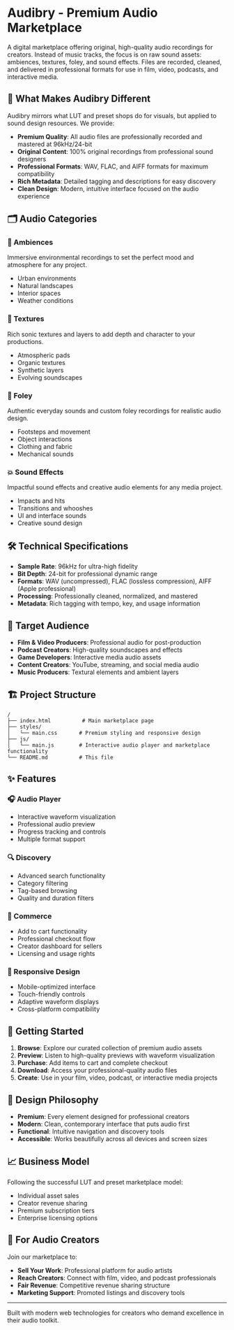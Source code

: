 # Audibry - Premium Audio Marketplace

A digital marketplace offering original, high-quality audio recordings for creators. Instead of music tracks, the focus is on raw sound assets: ambiences, textures, foley, and sound effects. Files are recorded, cleaned, and delivered in professional formats for use in film, video, podcasts, and interactive media.

## 🎵 What Makes Audibry Different

Audibry mirrors what LUT and preset shops do for visuals, but applied to sound design resources. We provide:

- **Premium Quality**: All audio files are professionally recorded and mastered at 96kHz/24-bit
- **Original Content**: 100% original recordings from professional sound designers
- **Professional Formats**: WAV, FLAC, and AIFF formats for maximum compatibility
- **Rich Metadata**: Detailed tagging and descriptions for easy discovery
- **Clean Design**: Modern, intuitive interface focused on the audio experience

## 🗂️ Audio Categories

### 🌊 Ambiences
Immersive environmental recordings to set the perfect mood and atmosphere for any project.
- Urban environments
- Natural landscapes  
- Interior spaces
- Weather conditions

### 🎨 Textures
Rich sonic textures and layers to add depth and character to your productions.
- Atmospheric pads
- Organic textures
- Synthetic layers
- Evolving soundscapes

### 🚶 Foley
Authentic everyday sounds and custom foley recordings for realistic audio design.
- Footsteps and movement
- Object interactions
- Clothing and fabric
- Mechanical sounds

### 💥 Sound Effects
Impactful sound effects and creative audio elements for any media project.
- Impacts and hits
- Transitions and whooshes
- UI and interface sounds
- Creative sound design

## 🛠️ Technical Specifications

- **Sample Rate**: 96kHz for ultra-high fidelity
- **Bit Depth**: 24-bit for professional dynamic range
- **Formats**: WAV (uncompressed), FLAC (lossless compression), AIFF (Apple professional)
- **Processing**: Professionally cleaned, normalized, and mastered
- **Metadata**: Rich tagging with tempo, key, and usage information

## 🎯 Target Audience

- **Film & Video Producers**: Professional audio for post-production
- **Podcast Creators**: High-quality soundscapes and effects
- **Game Developers**: Interactive media audio assets
- **Content Creators**: YouTube, streaming, and social media audio
- **Music Producers**: Textural elements and ambient layers

## 🏗️ Project Structure

```
/
├── index.html          # Main marketplace page
├── styles/
│   └── main.css       # Premium styling and responsive design
├── js/
│   └── main.js        # Interactive audio player and marketplace functionality
└── README.md          # This file
```

## ✨ Features

### 🎧 Audio Player
- Interactive waveform visualization
- Professional audio preview
- Progress tracking and controls
- Multiple format support

### 🔍 Discovery
- Advanced search functionality
- Category filtering
- Tag-based browsing
- Quality and duration filters

### 🛒 Commerce
- Add to cart functionality
- Professional checkout flow
- Creator dashboard for sellers
- Licensing and usage rights

### 📱 Responsive Design
- Mobile-optimized interface
- Touch-friendly controls
- Adaptive waveform displays
- Cross-platform compatibility

## 🚀 Getting Started

1. **Browse**: Explore our curated collection of premium audio assets
2. **Preview**: Listen to high-quality previews with waveform visualization
3. **Purchase**: Add items to cart and complete checkout
4. **Download**: Access your professional-quality audio files
5. **Create**: Use in your film, video, podcast, or interactive media projects

## 🎨 Design Philosophy

- **Premium**: Every element designed for professional creators
- **Modern**: Clean, contemporary interface that puts audio first
- **Functional**: Intuitive navigation and discovery tools
- **Accessible**: Works beautifully across all devices and screen sizes

## 📈 Business Model

Following the successful LUT and preset marketplace model:
- Individual asset sales
- Creator revenue sharing
- Premium subscription tiers
- Enterprise licensing options

## 🤝 For Audio Creators

Join our marketplace to:
- **Sell Your Work**: Professional platform for audio artists
- **Reach Creators**: Connect with film, video, and podcast professionals  
- **Fair Revenue**: Competitive revenue sharing structure
- **Marketing Support**: Promoted listings and discovery tools

---

Built with modern web technologies for creators who demand excellence in their audio toolkit.